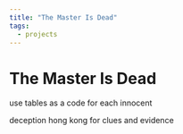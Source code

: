 ```yaml
---
title: "The Master Is Dead"
tags:
  - projects
---
```


# The Master Is Dead

use tables as a code for each innocent 

deception hong kong for clues and evidence


